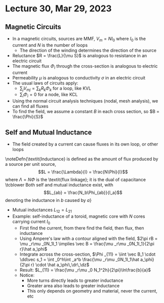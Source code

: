 # Lecture 30, Mar 29, 2023

## Magnetic Circuits

* In a magnetic circuits, sources are MMF, $V_m = NI_0$ where $I_0$ is the current and $N$ is the number of loops
	* The direction of the winding determines the direction of the source
* Reluctance $R = \frac{L}{\mu S}$ is analogous to resistance in an electric circuit
* The magnetic flux $\Phi _i$ through the cross-section is analogous to electric current
* Permeability $\mu$ is analogous to conductivity $\sigma$ in an electric circuit
* The usual laws of circuits apply:
	* $\sum _j V_{mj} = \sum _k R_k\Phi _k$ for a loop, like KVL
	* $\sum _i \Phi _i = 0$ for a node, like KCL
* Using the normal circuit analysis techniques (nodal, mesh analysis), we can find all fluxes
* To find the field, we assume a constant $B$ in each cross section, so $B = \frac{\Phi}{S}$

## Self and Mutual Inductance

* The field created by a current can cause fluxes in its own loop, or other loops

\noteDefn{\textit{Inductance} is defined as the amount of flux produced by a source per unit source, $$L = \frac{\Lambda}{I} = \frac{N\Phi}{I}$$ where $\Lambda = N\Phi$ is the \textit{flux linkage}; it is the dual of capacitance \tcblower Both self and mutual inductance exist, with $$L_{ab} = \frac{N_b\Phi_{ab}}{I_a}$$ denoting the inductance in $b$ caused by $a$}

* Mutual inductances $L_{12} = L_{21}$
* Example: self-inductance of a toroid, magnetic core with $N$ cores carrying current $I_0$
	* First find the current, from there find the field, then flux, then inductance
	* Using Ampere's law with a contour aligned with the field, $2\pi rB = \mu _r\mu _0N_1I_1 \implies \vec B = \frac{\mu _r\mu _0N_1I_1}{2\pi r}\hat a_\phi$
	* Integrate across the cross-section, $\Phi _{11} = \iint \vec B_1 \cdot \dd\vec s_1 = \int _0^h\int _a^b \frac{\mu _r\mu _0N_1I_1\hat a_\phi}{2\pi r} \cdot \hat a_\phi\,\dr\,\dz$
	* Result: $L_{11} = \frac{\mu _r\mu _0 N_1^2h}{2\pi}\ln\frac{b}{a}$
	* Notice:
		* More turns directly leads to greater inductance
		* Greater area also leads to greater inductance
		* This only depends on geometry and material, never the current, etc

